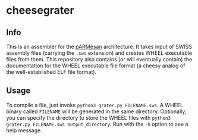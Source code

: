 # cheesegrater

## Info

This is an assembler for the [pARMesan](https://github.com/Pritjam/parmesan) architecture. It takes input of SWISS assembly files (carrying the `.sws` extension) and creates WHEEL executable files from them. This repository also contains (or will eventually contain) the documentation for the WHEEL executable file format (a cheesy analog of the well-established ELF file format). 

## Usage

To compile a file, just invoke `python3 grater.py FILENAME.sws`. A WHEEL binary called `FILENAME` will be generated in the same directory. Optionally, you can specify the directory to store the WHEEL files with `python3 grater.py FILENAME.sws output_directory`. Run with the `-h` option to see a help message.